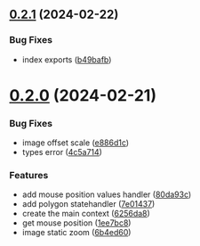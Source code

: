 ## [0.2.1](https://github.com/b-partners/bpartners-annotator-ui/compare/v0.2.0...v0.2.1) (2024-02-22)


### Bug Fixes

* index exports ([b49bafb](https://github.com/b-partners/bpartners-annotator-ui/commit/b49bafb0defd5e6cd732bd8466da22570a8b3034))



# [0.2.0](https://github.com/b-partners/bpartners-annotator-ui/compare/6256da8539f1de6f8742f3f22d8f02bb8c9c3f2a...v0.2.0) (2024-02-21)


### Bug Fixes

* image offset scale ([e886d1c](https://github.com/b-partners/bpartners-annotator-ui/commit/e886d1cf48d4ed8fe96d9bcbe56ee8c403fc289e))
* types error ([4c5a714](https://github.com/b-partners/bpartners-annotator-ui/commit/4c5a714a8218ae301f9a8f43381d9830b0071c8f))


### Features

* add mouse position values handler ([80da93c](https://github.com/b-partners/bpartners-annotator-ui/commit/80da93c1fb1f4367d8a4046db45b84a15240441d))
* add polygon statehandler ([7e01437](https://github.com/b-partners/bpartners-annotator-ui/commit/7e014379c8c357d4f0080bc9e497be4610591342))
* create the main context ([6256da8](https://github.com/b-partners/bpartners-annotator-ui/commit/6256da8539f1de6f8742f3f22d8f02bb8c9c3f2a))
* get mouse position ([1ee7bc8](https://github.com/b-partners/bpartners-annotator-ui/commit/1ee7bc82627969f20145ea8c5e3cad05f83d3335))
* image static zoom ([6b4ed60](https://github.com/b-partners/bpartners-annotator-ui/commit/6b4ed60ead5a59e2909689eb7e086104ab4fa2d5))



